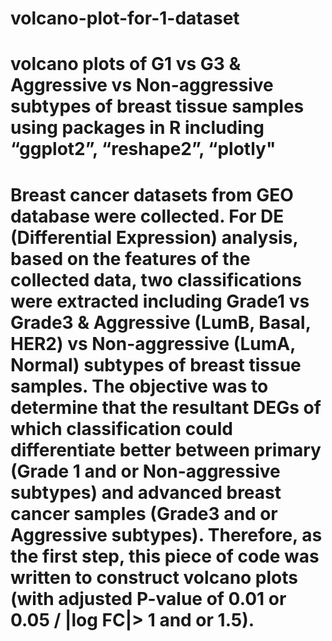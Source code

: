 # volcano-plot-for-1-dataset
# volcano plots of G1 vs G3 &amp; Aggressive vs Non-aggressive subtypes of breast tissue samples using packages in R including “ggplot2”, “reshape2”, “plotly"
# Breast cancer datasets from GEO database were collected. For DE (Differential Expression) analysis, based on the features of the collected data, two classifications were extracted including Grade1 vs Grade3 & Aggressive (LumB, Basal, HER2) vs Non-aggressive (LumA, Normal) subtypes of breast tissue samples. The objective was to determine that the resultant DEGs of which classification could differentiate better between primary (Grade 1 and or Non-aggressive subtypes) and advanced breast cancer samples (Grade3 and or Aggressive subtypes). Therefore, as the first step, this piece of code was written to construct volcano plots (with adjusted P-value of 0.01 or 0.05 / |log FC|> 1 and or 1.5). 
